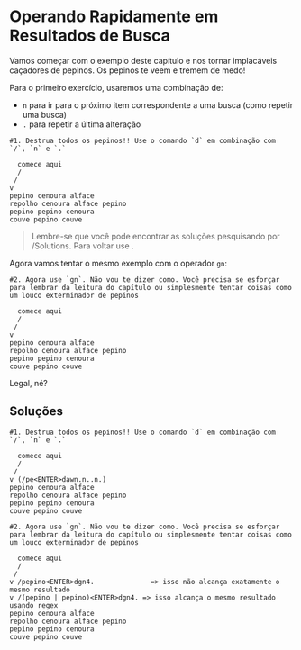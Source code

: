 # Operando Rapidamente em Resultados de Busca

Vamos começar com o exemplo deste capítulo e nos tornar implacáveis caçadores de pepinos. Os pepinos te veem e tremem de medo!

Para o primeiro exercício, usaremos uma combinação de:

- `n` para ir para o próximo item correspondente a uma busca (como repetir uma busca)
- `.` para repetir a última alteração

```
#1. Destrua todos os pepinos!! Use o comando `d` em combinação com `/`, `n` e `.`

  comece aqui
  /
 /
v
pepino cenoura alface
repolho cenoura alface pepino
pepino pepino cenoura
couve pepino couve
```

> Lembre-se que você pode encontrar as soluções pesquisando por /Solutions. Para voltar use <CTRL-O>.

Agora vamos tentar o mesmo exemplo com o operador `gn`:

```
#2. Agora use `gn`. Não vou te dizer como. Você precisa se esforçar para lembrar da leitura do capítulo ou simplesmente tentar coisas como um louco exterminador de pepinos

  comece aqui
  /
 /
v
pepino cenoura alface
repolho cenoura alface pepino
pepino pepino cenoura
couve pepino couve
```

Legal, né?

## Soluções

```
#1. Destrua todos os pepinos!! Use o comando `d` em combinação com `/`, `n` e `.`

  comece aqui
  /
 /
v (/pe<ENTER>dawn.n..n.)
pepino cenoura alface
repolho cenoura alface pepino
pepino pepino cenoura
couve pepino couve
```

```
#2. Agora use `gn`. Não vou te dizer como. Você precisa se esforçar para lembrar da leitura do capítulo ou simplesmente tentar coisas como um louco exterminador de pepinos

  comece aqui
  /
 /
v /pepino<ENTER>dgn4.              => isso não alcança exatamente o mesmo resultado
v /(pepino | pepino)<ENTER>dgn4. => isso alcança o mesmo resultado usando regex
pepino cenoura alface
repolho cenoura alface pepino
pepino pepino cenoura
couve pepino couve
```